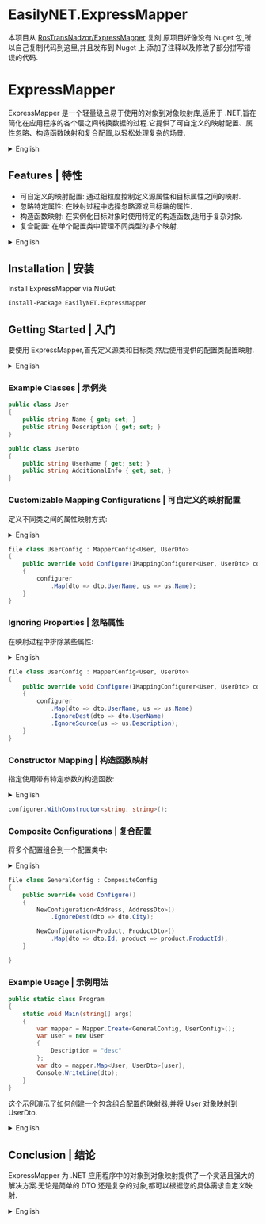 ﻿# EasilyNET.ExpressMapper

本项目从 [RosTransNadzor/ExpressMapper](https://github.com/RosTransNadzor/ExpressMapper) 复刻,原项目好像没有 Nuget 包,所以自己复制代码到这里,并且发布到 Nuget 上.添加了注释以及修改了部分拼写错误的代码.

# ExpressMapper

ExpressMapper 是一个轻量级且易于使用的对象到对象映射库,适用于 .NET,旨在简化在应用程序的各个层之间转换数据的过程.它提供了可自定义的映射配置、属性忽略、构造函数映射和复合配置,以轻松处理复杂的场景.

<details> 
<summary style="font-size: 14px">English</summary>

ExpressMapper is a lightweight and easy-to-use object-to-object mapping library for .NET, designed to streamline the process of transforming data between various layers of your application. It offers customizable mapping configurations, property ignoring, constructor mapping, and composite configurations to handle complex scenarios with ease.

</details>

## Features | 特性

- 可自定义的映射配置: 通过细粒度控制定义源属性和目标属性之间的映射.
- 忽略特定属性: 在映射过程中选择忽略源或目标端的属性.
- 构造函数映射: 在实例化目标对象时使用特定的构造函数,适用于复杂对象.
- 复合配置: 在单个配置类中管理不同类型的多个映射.

<details> 
<summary style="font-size: 14px">English</summary>

- **Customizable Mapping Configurations**: Define mappings between source and destination properties with fine-grained control.
- **Ignore Specific Properties**: Choose to ignore properties on either the source or destination side during the mapping.
- **Constructor Mapping**: Use specific constructors when instantiating destination objects, useful for complex objects.
- **Composite Configurations**: Manage multiple mappings for different types within a single configuration class.

</details>

## Installation | 安装

Install ExpressMapper via NuGet:

```sh
Install-Package EasilyNET.ExpressMapper
```

## Getting Started | 入门

要使用 ExpressMapper,首先定义源类和目标类,然后使用提供的配置类配置映射.

<details> 
<summary style="font-size: 14px">English</summary>

To use ExpressMapper, start by defining your source and destination classes, and then configure the mappings using the provided configuration classes.

</details>

### Example Classes | 示例类

```csharp
public class User
{
    public string Name { get; set; }
    public string Description { get; set; }
}

public class UserDto
{
    public string UserName { get; set; }
    public string AdditionalInfo { get; set; }
}
```

### Customizable Mapping Configurations | 可自定义的映射配置

定义不同类之间的属性映射方式:

<details> 
<summary style="font-size: 14px">English</summary>

Define how properties are mapped between different classes:

</details>

```csharp
file class UserConfig : MapperConfig<User, UserDto>
{
    public override void Configure(IMappingConfigurer<User, UserDto> configurer)
    {
        configurer
            .Map(dto => dto.UserName, us => us.Name);
    }
}
```

### Ignoring Properties | 忽略属性

在映射过程中排除某些属性:

<details> 
<summary style="font-size: 14px">English</summary>

Exclude certain properties from the mapping process:

</details>

```csharp
file class UserConfig : MapperConfig<User, UserDto>
{
    public override void Configure(IMappingConfigurer<User, UserDto> configurer)
    {
        configurer
            .Map(dto => dto.UserName, us => us.Name)
            .IgnoreDest(dto => dto.UserName)
            .IgnoreSource(us => us.Description);
    }
}
```

### Constructor Mapping | 构造函数映射

指定使用带有特定参数的构造函数:

<details> 
<summary style="font-size: 14px">English</summary>

Specify the use of constructors with specific parameters:

</details>

```csharp
configurer.WithConstructor<string, string>();
```

### Composite Configurations | 复合配置

将多个配置组合到一个配置类中:

<details> 
<summary style="font-size: 14px">English</summary>

Combine multiple configurations into a single configuration class:

</details>

```csharp
file class GeneralConfig : CompositeConfig
{
    public override void Configure()
    {
        NewConfiguration<Address, AddressDto>()
            .IgnoreDest(dto => dto.City);

        NewConfiguration<Product, ProductDto>()
            .Map(dto => dto.Id, product => product.ProductId);
    }

}

```

### Example Usage | 示例用法

```csharp
public static class Program
{
    static void Main(string[] args)
    {
        var mapper = Mapper.Create<GeneralConfig, UserConfig>();
        var user = new User
        {
            Description = "desc"
        };
        var dto = mapper.Map<User, UserDto>(user);
        Console.WriteLine(dto);
    }
}
```

这个示例演示了如何创建一个包含组合配置的映射器,并将 User 对象映射到 UserDto.

<details> 
<summary style="font-size: 14px">English</summary>

This example demonstrates how to create a mapper with combined configurations and map a `User` object to a `UserDto`.

</details>

## Conclusion | 结论

ExpressMapper 为 .NET 应用程序中的对象到对象映射提供了一个灵活且强大的解决方案.无论是简单的 DTO 还是复杂的对象,都可以根据您的具体需求自定义映射.

<details> 
<summary style="font-size: 14px">English</summary>

ExpressMapper provides a flexible and powerful solution for object-to-object mapping in .NET applications. Customize your mappings to fit your specific needs, whether it's for simple DTOs or complex objects.

For more information, please refer to the official documentation or check out the source code examples.

</details>
